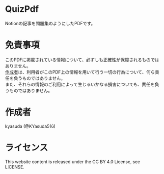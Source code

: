 # QuizPdf
Notionの記事を問題集のようにしたPDFです。

# 免責事項
このPDFに掲載されている情報について、必ずしも正確性が保障されるものではありません。  
[作成者](#作成者 "作成者")は、利用者がこのPDF上の情報を用いて行う一切の行為について、何ら責任を負うものではありません。  
また、それらの情報のご利用によって生じるいかなる損害についても、責任を負うものではありません。

# 作成者
kyasuda (@KYasuda516)

# ライセンス
This website content is released under the CC BY 4.0 License, see LICENSE.
